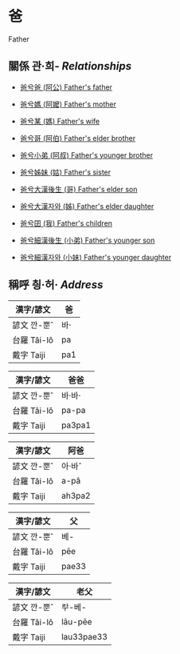 # 爸
Father

## 關係 관·희- _Relationships_

- [爸兮爸 (阿公) Father's father](member8.md)

- [爸兮媽 (阿嬤) Father's mother](member9.md)

- [爸兮某 (媽) Father's wife](member3.md)

- [爸兮哥 (阿伯) Father's elder brother](member10.md)

- [爸兮小弟 (阿叔) Father's younger brother](member11.md)

- [爸兮姊妹 (姑) Father's sister](member12.md)

- [爸兮大漢後生 (哥) Father's elder son](member4.md)

- [爸兮大漢자와 (姊) Father's elder daughter](member5.md)

- [爸兮囝 (我) Father's children](member1.md)

- [爸兮細漢後生 (小弟) Father's younger son](member6.md)

- [爸兮細漢자와 (小妹) Father's younger daughter](member7.md)



## 稱呼 칑·허· _Address_

漢字/諺文 | 爸
--- | ---
諺文 깐-뿐ˆ | 바·
台羅 Tâi-lô | pa
戴字 Taiji | pa1


漢字/諺文 | 爸爸
--- | ---
諺文 깐-뿐ˆ | 바·바·
台羅 Tâi-lô | pa-pa
戴字 Taiji | pa3pa1


漢字/諺文 | 阿爸
--- | ---
諺文 깐-뿐ˆ | 아·바ˆ
台羅 Tâi-lô | a-pâ
戴字 Taiji | ah3pa2


漢字/諺文 | 父
--- | ---
諺文 깐-뿐ˆ | 베-
台羅 Tâi-lô | pēe
戴字 Taiji | pae33


漢字/諺文 | 老父
--- | ---
諺文 깐-뿐ˆ | ᄅᅷ-베-
台羅 Tâi-lô | lāu-pēe
戴字 Taiji | lau33pae33


